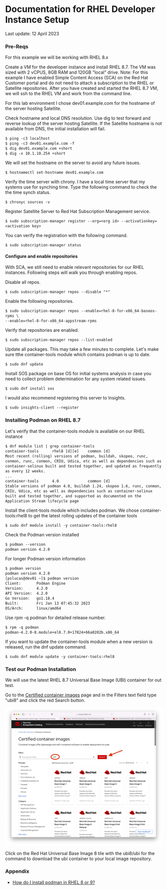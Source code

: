 # Documentation for RHEL Developer Instance Setup

Last update: 12 April 2023

### Pre-Reqs

For this example we will be working with RHEL 8.x 

Create a VM for the developer instance and install RHEL 8.7.  The VM was sized with 2 vCPUS, 8GB RAM and 120GB "local" drive.  Note: For this example I have enabled Simple Content Access (SCA) on the Red Hat Customer portal and do not need to attach a subscription to the RHEL or Satellite repositories.  After you have created and started the RHEL 8.7 VM, we will ssh to the RHEL VM and work from the command line.

For this lab environment I chose dev01.example.com for the hostname of the server hosting Satellite. 

Check hostname and local DNS resolution.  Use dig to test forward and reverse lookup of the server hosting Satellite.  If the Satellite hostname is not available from DNS, the initial installation will fail.    
```
$ ping -c3 localhost
$ ping -c3 dev01.example.com -f
$ dig dev01.example.com +short
$ dig -x 10.1.10.254 +short
```   
We will set the hostname on the server to avoid any future issues.
```
$ hostnamectl set-hostname dev01.example.com
```

Verify the time server with chrony.  I have a local time server that my systems use for synching time.  Type the following command to check the the time synch status.  
```
$ chronyc sources -v
```
Register Satellite Server to Red Hat Subscription Management service.
```
$ sudo subscription-manager register --org=<org id> --activationkey=<activation key>
```
You can verify the registration with the following command.
```
$ sudo subscription-manager status
```    
#### Configure and enable repositories  

With SCA, we still need to enable relevant repositories for our RHEL instances.  Following steps will walk you through enabling repos.

Disable all repos.
```    
$ sudo subscription-manager repos --disable "*"
```       
Enable the following repositories.
```    
$ sudo subscription-manager repos --enable=rhel-8-for-x86_64-baseos-rpms \
--enable=rhel-8-for-x86_64-appstream-rpms
```
Verify that repositories are enabled.
```
$ sudo subscription-manager repos --list-enabled
```

Update all packages.  This may take a few minutes to complete.  Let's make sure tthe container-tools module which contains podman is up to date.
```
$ sudo dnf update
```
Install SOS package on base OS for initial systems analysis in case you need to collect problem determination for any system related issues.  
```
$ sudo dnf install sos
```
 I would also recommend registering this server to Insights.  
```
$ sudo insights-client --register
```
### Installing Podman on RHEL 8.7
Let's verify that the container-tools module is available on our RHEL instance
```
$ dnf module list | grep container-tools
container-tools      rhel8 [d][e]    common [d]                               Most recent (rolling) versions of podman, buildah, skopeo, runc, conmon, runc, conmon, CRIU, Udica, etc as well as dependencies such as container-selinux built and tested together, and updated as frequently as every 12 weeks.         
...
container-tools      4.0             common [d]                               Stable versions of podman 4.0, buildah 1.24, skopeo 1.6, runc, conmon, CRIU, Udica, etc as well as dependencies such as container-selinux built and tested together, and supported as documented on the Application Stream lifecycle page
```
Install the client-tools module which includes podman.  We chose container-tools:rhel8 to get the latest rolling updates of the container tools
```
$ sudo dnf module install -y container-tools:rhel8
```
Check the Podman version installed
```
$ podman --version
podman version 4.2.0
```
For longer Podman version information
```
$ podman version
podman version 4.2.0
[pslucas@dev01 ~]$ podman version
Client:       Podman Engine
Version:      4.2.0
API Version:  4.2.0
Go Version:   go1.18.4
Built:        Fri Jan 13 07:45:32 2023
OS/Arch:      linux/amd64
```
Use rpm -q podman for detailed release number.
```
$ rpm -q podman
podman-4.2.0-8.module+el8.7.0+17824+66a0202b.x86_64
```
If you want to update the container-tools module when a new version is released, run the dnf update command.
```
$ sudo dnf module update -y container-tools:rhel8
```

### Test our Podman Installation
We will use the latest RHEL 8.7 Universal Base Image (UBI) container for out test.

Go to the [Certified container images](https://catalog.redhat.com/software/containers/search?q=ubi&p=1) page and in the Filters text field type "ubi8" and click the red Search button.

![Search on UBI](images/dev01.png)

Click on the Red Hat Universal Base Image 8 tile with the ubi8/ubi for the command to download the ubi container to your local image repository.




### Appendix
- [How do I install podman in RHEL 8 or 9?](https://access.redhat.com/solutions/3650231)
